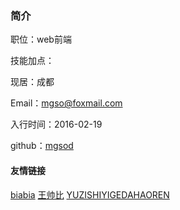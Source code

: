 ### 简介
职位：web前端

技能加点：

<msProgress name="Javascript" value="75"/>  
<msProgress name="Css" value="70"/>  
<msProgress name="Jquery" value="75"/>  
<msProgress name="Vue.js" value="80"/>  
<msProgress name="React.js" value="20"/>  
<msProgress name="Nodejs" value="50"/>  
<msProgress name="git" value="70"/>  
  

现居：成都

Email：<a href="mailto:mgso@foxmail.com">mgso@foxmail.com</a> 

入行时间：2016-02-19

github：[mgsod](https://github.com/mgsod)

#### 友情链接
[biabia](http://blog.mrabit.com "友情链接-biabia") 
[王帅比](http://blog.wwolf.wang "友情链接-王帅比") 
[YUZISHIYIGEDAHAOREN](http://47.107.247.92 "友情链接-小妹妹") 

